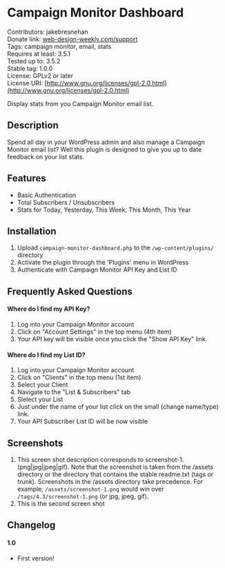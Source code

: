 # Campaign Monitor Dashboard

Contributors: jakebresnehan<br>
Donate link: [web-design-weekly.com/support](http://web-design-weekly.com/support)<br>
Tags: campaign monitor, email, stats<br>
Requires at least: 3.5.1<br>
Tested up to: 3.5.2<br>
Stable tag: 1.0.0<br>
License: GPLv2 or later<br>
License URI: [http://www.gnu.org/licenses/gpl-2.0.html](http://www.gnu.org/licenses/gpl-2.0.html)<br>

Display stats from you Campaign Monitor email list.

## Description

Spend all day in your WordPress admin and also manage a Campaign Monitor email list? Well this plugin is designed to give you up to date feedback on your list stats.

## Features
* Basic Authentication
* Total Subscribers / Unsubscribers
* Stats for Today, Yesterday, This Week, This Month, This Year

## Installation
1. Upload `campaign-monitor-dashboard.php` to the `/wp-content/plugins/` directory
2. Activate the plugin through the 'Plugins' menu in WordPress
3. Authenticate with Campaign Monitor API Key and List ID

## Frequently Asked Questions

#### Where do I find my API Key?

1. Log into your Campaign Monitor account
2. Click on "Account Settings" in the top menu (4th item)
3. Your API key will be visible once you click the "Show API Key" link.

#### Where do I find my List ID?

1. Log into your Campaign Monitor account
2. Click on "Clients" in the top menu (1st item)
3. Select your Client
4. Navigate to the "List & Subscribers" tab
5. Slelect your List
6. Just under the name of your list click on the small (change name/type) link.
7. Your API Subscriber List ID will be now visible

## Screenshots
1. This screen shot description corresponds to screenshot-1.(png|jpg|jpeg|gif). Note that the screenshot is taken from
the /assets directory or the directory that contains the stable readme.txt (tags or trunk). Screenshots in the /assets
directory take precedence. For example, `/assets/screenshot-1.png` would win over `/tags/4.3/screenshot-1.png`
(or jpg, jpeg, gif).
2. This is the second screen shot

## Changelog

#### 1.0
* First version!





